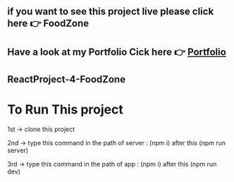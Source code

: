 <h2>if you want to see this project live please click here 👉 <a href="https://react-project-4-food-zone.vercel.app/"></a>FoodZone</h2>
<h2>Have a look at my Portfolio Cick here 👉 <a href="https://portfolio-suryamani-kumar-byj5.onrender.com/">Portfolio</a></h2>

## ReactProject-4-FoodZone
# To Run This project
<p></p> 1st -> clone this project </p>
<p> 2nd -> type this command in the path of server : (npm i) after this (npm run server)</p>
<p> 3rd -> type this command in the path of app : (npm i) after this (npm run dev) </p>
